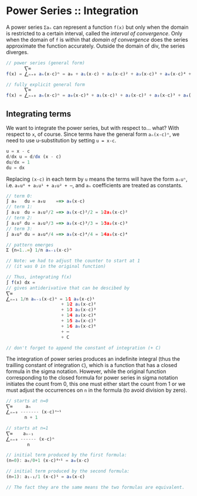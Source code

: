 # Power Series :: Integration

A power series `Σaₙ` can represent a function `f(x)` but only when the domain is restricted to a certain interval, called the *interval of convergence*. Only when the domain of `f` is within that *domain of convergence* does the series approximate the function accurately. Outside the domain of div, the series diverges.

```js
// power series (general form)
       ⎲∞
f(x) = ⎳ₙ₌₀ aₙ(x-c)ⁿ = a₀ + a₁(x-c) + a₂(x-c)² + a₃(x-c)³ + a₄(x-c)⁴ + ⋯

// fully explicit general form
       ⎲∞
f(x) = ⎳ₙ₌₀ aₙ(x-c)ⁿ = a₀(x-c)⁰ + a₁(x-c)¹ + a₂(x-c)² + a₃(x-c)³ + a₄(x-c)⁴+ ⋯
```

## Integrating terms

We want to integrate the power series, but with respect to… what? With respect to `x`, of course. Since terms have the general form `aₙ(x-c)ⁿ`, we need to use u-substitution by setting `u = x-c`.

```js
u = x - c
d/dx u = d/dx (x - c)
du/dx = 1
du = dx
```

Replacing `(x-c)` in each term by `u` means the terms will have the form `aₙuⁿ`, i.e. `a₀u⁰ + a₁u¹ + a₂u² + ⋯`, and `aₙ` coefficients are treated as constants.

```js
// term 0:
∫ a₀   du = a₀u    ==> a₀(x-c)
// term 1:
∫ a₁u  du = a₁u²/2 ==> a₁(x-c)²/2 = 1⁄2a₁(x-c)²
// term 2:
∫ a₂u² du = a₂u³/3 ==> a₂(x-c)³/3 = 1⁄3a₂(x-c)³
// term 3:
∫ a₃u³ du = a₃u⁴/4 ==> a₃(x-c)⁴/4 = 1⁄4a₃(x-c)⁴

// pattern emerges
Σ {n=1..∞} 1/n aₙ₋₁(x-c)ⁿ

// Note: we had to adjust the counter to start at 1
// (it was 0 in the original function)

// Thus, integrating f(x)
∫ f(x) dx =
// gives antiderivative that can be descibed by
⎲∞
⎳ₙ₌₁ 1/n aₙ₋₁(x-c)ⁿ = 1⁄1 a₀(x-c)¹
                     + 1⁄2 a₁(x-c)²
                     + 1⁄3 a₂(x-c)³
                     + 1⁄4 a₃(x-c)⁴
                     + 1⁄5 a₄(x-c)⁵
                     + 1⁄6 a₅(x-c)⁶
                     + ⋯
                     + C

// don't forget to append the constant of integration (+ C)
```


The integration of power series produces an indefinite integral (thus the trailling constant of integration `C`), which is a function that has a closed formula in the sigma notation. However, while the original function corresponding to the closed formula for power series in sigma notation initiates the count from 0, this one must either start the count from 1 or we must adjust the occurrences on `n` in the formula (to avoid division by zero).

```js
// starts at n=0
⎲∞     aₙ
⎳ₙ₌₀ ------- (x-c)ⁿᐩ¹
       n + 1

// starts at n=1
⎲∞    aₙ₋₁
⎳ₙ₌₀ ------ (x-c)ⁿ
        n

// initial term produced by the first formula:
(n=0): a₀/0+1 (x-c)⁰ᐩ¹ = a₀(x-c)

// initial term produced by the second formula:
(n=1): a₁₋₁/1 (x-c)¹ = a₀(x-c)

// The fact they are the same means the two formulas are equivalent.
```
